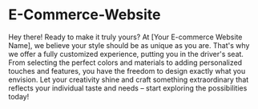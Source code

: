 # E-Commerce-Website
Hey there! Ready to make it truly yours? At [Your E-commerce Website Name], we believe your style should be as unique as you are. That's why we offer a fully customized experience, putting you in the driver's seat. From selecting the perfect colors and materials to adding personalized touches and features, you have the freedom to design exactly what you envision. Let your creativity shine and craft something extraordinary that reflects your individual taste and needs – start exploring the possibilities today!
